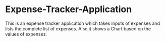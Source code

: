 # Expense-Tracker-Application
This is an expense tracker application which takes inputs of expenses and lists the complete list of expenses. Also it shows a Chart based on the values of expenses.
